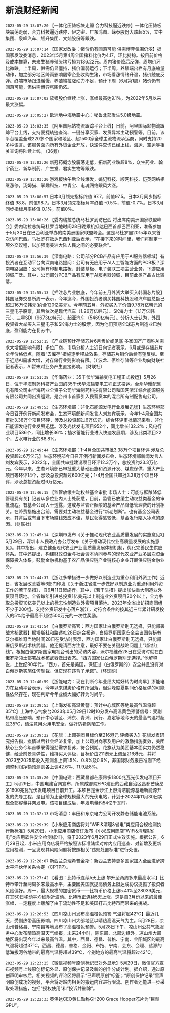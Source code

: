 # 新浪财经新闻
`2023-05-29 13:07:20` 【一体化压铸板块走弱 合力科技逼近跌停】一体化压铸板块震荡走弱，合力科技逼近跌停，伊之密、广东鸿图、嵘泰股份大跌超5%，立中集团、泉峰汽车、旭升集团、文灿股份等跟跌。

`2023-05-29 13:07:14` 【国家发改委：猪价仍有回落可能 供需博弈氛围仍浓】据国家发改委消息，2023年5月第4周全国猪料比价为4.17，环比持稳。按目前价格及成本推算，未来生猪养殖头均亏损为136.22元。周内猪价降后反弹，周均价环比微跌。上半周，供需仍显僵持，猪价偏弱运行；下半周，养殖端出栏有月底缩量动作，加之部分地区降雨影响屠宰企业收购生猪，市场看涨情绪升温，猪价触底反弹。终端市场跟进缓慢，养殖端拉涨动力不足，预计下周（6月第1周）猪价仍有回落可能，但供需博弈氛围仍浓。

`2023-05-29 13:07:02` 软银股价继续上涨，涨幅最高达9.1%，为2022年5月以来最大涨幅。

`2023-05-29 13:05:27` 欧洲地中海地震中心：秘鲁北部发生5.0级地震。

`2023-05-29 13:03:35` 【阿里国际站物流跟踪平台上线】日前，阿里国际站物流跟踪平台上线，支持便捷轨迹查询、一键分享买家、发货异常主动预警等。目前，该平台覆盖全球220多个国家和地区、超1500家全球主流物流承运商，同时支持20多种语言。该服务面向所有外贸企业开放，快递件查询已经上线，海运、空运等相关查询将陆续上线。（36氪）

`2023-05-29 13:03:26` 新冠药概念股震荡走低，拓新药业跌超8%，众生药业、翰宇药业、新华制药、广生堂、君实生物等跟跌。

`2023-05-29 13:03:20` 游戏板块午后全线爆发，姚记科技、顺网科技、恺英网络相继涨停，汤姆猫、掌趣科技、中青宝、电魂网络跟风大涨。

`2023-05-29 13:00:57` 日本3月领先指标终值 97.7，前值97.5。日本3月同步指标终值 98.8，前值98.7。日本3月领先指标月率终值 -0.5%，前值-0.7%。日本3月同步指标月率终值 0.1%，前值0%。

`2023-05-29 13:00:26` 【委内瑞拉总统马杜罗到访巴西 将出席南美洲国家联盟峰会】委内瑞拉总统马杜罗当地时间28日晚乘机抵达巴西首都巴西利亚，准备参加于5月30日在巴西利亚举办的南美洲国家联盟峰会。这是马杜罗自2015年以来首次访问巴西。马杜罗在抵达巴西利亚后表示，“在接下来的时间里，我们将制定一项外交议程，以加强南美洲大陆人民之间的必要联合”。

`2023-05-29 12:56:39` 【深南电路：公司部分PCB产品有应用于AI服务器领域】有投资者在互动平台向深南电路提问：公司有无应用于AI人工智能方面的PCB板？深南电路回应：公司拥有印制电路板、封装基板、电子装联三项主营业务，下游应用领域广泛。其中，公司部分PCB产品有应用于AI服务器领域，目前此类产品占比较低。

`2023-05-29 12:55:13` 【押注芯片业触底，今年前五月外资大举买入韩国芯片股】韩国证券交易所周一表示，今年迄今，外国投资者购买韩国科技股和汽车股总额已超过16万亿韩元(约合120亿美元)。今年前五月，外资买入了价值9.78万亿韩元的三星电子股票，其后依次是现代汽车（1.26万亿韩元）、SK海力士（1.1万亿韩元）、三星SDI（9673亿韩元）、起亚汽车（5469亿韩元）。分析人士认为，外国投资者大举买入三星电子和SK海力士的股票，因为他们预期全球芯片制造业已触底，盈利能力在复苏中。

`2023-05-29 12:52:15` 【产业链预计存储芯片6月售价或见底 多家国产厂商称AI需求大增但影响有限】多位厂商、市场分析人士近日向记者表示，6月或是存储芯片全年价格低点，随着“去库存”措施逐步释放效果，存储芯片销价后续有望反弹。至于近期AI需求大增，对存储行业则影响有限。江波龙、佰维存储等企业均向财联社记者表示，AI暂未对业务产生直接影响。（财联社）

`2023-05-29 12:51:38` 【华海药业：35千伏华海输变电工程正式投运】5月26日，位于华海制药科技产业园的35千伏华海输变电工程正式投运。台州华耀配售电有限公司由华海药业全资子公司华海制药科技有限公司和国网浙江综合能源服务有限公司共同出资组建，是台州市首家引入民营资本的混合所有制配售电公司。

`2023-05-29 12:49:53` 【生态环境部：非化石能源发电行业发展迅猛】生态环境部今日召开例行新闻发布会，生态环境部新闻发言人刘友宾表示，今年1-4月全国共审批3.38万个项目环评，涉及总投资超过6万亿元。综合环评审批情况来看，非化石能源发电行业发展迅猛。涉及光伏发电项目952个，同比增长132.2%；风电行业项目586个，同比增长36%；抽水蓄能行业进入快速发展期，涉及此类项目22个，占水电行业的88.8%。

`2023-05-29 12:49:44` 【生态环境部：1-4月全国共审批3.38万个项目环评 涉及总投资超过6万亿元】生态环境部今日召开例行新闻发布会，生态环境部新闻发言人刘友宾表示，2022年，全国共审批建设项目环评12.3万个，总投资约23.3万亿元。今年以来，生态环境部已审批重大基础设施和资源开发、煤炭保供、重大产业项目等环评14个，涉及总投资超过600亿元；1-4月全国共审批3.38万个项目环评，涉及总投资超过6万亿元。

`2023-05-29 12:46:15` 【监管放缓主动权益基金审批 市场人士：可能与酝酿降低管理费有关】记者从多位业内人士处获悉，目前，监管已放缓主动权益类基金的审批流程。有基金公司人士透露，这或与监管正酝酿的基金产品降低管理费的计划相关。在降费措施出台前，需要对主动权益基金进行“新老划断”。也有基金公司表示，其背后或有当下市场赚钱效应不佳，基民获得感较低，基金发行陷入冰点的原因。（财联社）

`2023-05-29 12:45:14` 【深圳市发布《关于推动现代农业高质量发展的实施意见》】5月29日，深圳市人民政府办公厅发布《关于推动现代农业高质量发展的实施意见》。其中指出，建立健全现代农业产业高质量发展体制机制，优化完善民生供应体系。其中还提出，构建财政资金与社会资本协同参与的现代农业产业多层次资金保障投入体系。鼓励金融机构基于农产品供应链产业链核心企业开展供应链金融业务。

`2023-05-29 12:44:37` 【浙江多举措进一步做好以制造业为重点利用外资工作】近日，省发展改革委等6部门印发《关于浙江省进一步做好以制造业为重点利用外资工作的若干举措》，自6月11日起施行。其中，《若干举措》提出加快重大制造业外资项目落地。全省每年引进总投资1亿美元以上制造业外资项目20个以上，全力争取总投资10亿美元以上的标志性制造业外资项目落地。2023年全省出访招商团组不少于200组。支持外资研发中心落户浙江，对符合条件的按其近三年累计研发投入的5%给予最高不超过500万元的一次性奖励。

`2023-05-29 12:41:54` 【白俄罗斯高官：西方国家让白俄罗斯别无选择，只能部署战术核武器】据塔斯社和路透社28日综合报道，白俄罗斯国家安全会议国务秘书沃尔福维奇当地时间28日在受访时表示，西方国家让白俄罗斯别无选择，只能部署俄罗斯战术核武器。他还提请西方注意，最好不要在关键战略问题上“越过红线”。根据白俄罗斯国家电视台刊出的采访内容，沃尔福维奇28日在受访时就在白俄罗斯领土部署战术核武器做出表态。“西方国家让白俄罗斯别无选择。”他解释说，上世纪90年代，“西方，首先是美国，保证过（白俄罗斯的）安全并且没有对白俄罗斯实施任何制裁，但它现在违背了承诺”。（环球网）

`2023-05-29 12:40:59` 【浙能电力：现在判断今年业绩大幅好转为时尚早】浙能电力在互动平台表示，今年以来煤炭价格有所回落，但迎峰度夏期间价格反弹的可能性依然存在，现在判断今年业绩大幅好转为时尚早。

`2023-05-29 12:39:53` 【上海发布高温黄警：预计中心城区等地最高气温将超35℃】上海中心气象台2023年05月29日12时10分发布高温黄色预警信号：受副热带高压影响，预计中心城区、浦东、青浦、闵行、嘉定等地今天的最高气温将超过35℃，请注意用火用电安全，做好防暑防晒工作。

`2023-05-29 12:39:22` 【花旗：上调美团目标价至216港元 评级买入】花旗发表研究报告指，疫情过后社会经济复常，加上公司对商家及用户的激励措施奏效，美团核心业务今年首季录得强劲需求复苏，符合预期。花旗认为美团基本面实力仍然稳健，经营前景具弹性，维持买入评级，目标价由211港元上调至216港元，并将2023至2025年收入预测各上调1.5%、0.8%及0.6%，非国际财务报告准则下经调整利润净额预测则各上调42.6%、11.9及8%。

`2023-05-29 12:35:20` 【中国电建：西藏昌都芒康昂多1800兆瓦光伏发电项目开工】5月29日，中国电建官网宣布，所属成都院EPC建设的西藏自治区昌都芒康昂多1800兆瓦光伏发电项目日前开工。本项目是金沙江上游清洁能源基地新能源开发的先导工程，是目前为止全球规模最大的光伏电站，计划于2024年11月30日实现全部容量并网发电。该项目建成后，年发电量约54亿千瓦时。

`2023-05-29 12:32:13` 市场消息：丰田和东京电力公司开发静态储能电池系统。

`2023-05-29 12:29:39` 【小米应用商店将对“WiFi&清理&省电”类应用合规检测执行新标准】5月29日，小米应用商店修订发布《小米应用商店“WiFi&清理&省电”类应用软件安全检测标准》，将于2023年6月29日正式生效实施。根据公告，6月29日起，小米应用商店将严格按照该标准陆续对库内应用巡查、对新增及更新应用检测，一旦发现其风险问题将按照相关“违规处置标准”进行处置。

`2023-05-29 12:28:07` 新西兰总理希普金斯：新西兰支持更多国家加入全面进步跨太平洋伙伴关系协定（CPTPP）。

`2023-05-29 12:27:42` 【看图：比特币连续5天上涨 攀升至两周多来最高水平】比特币攀升至两周多来最高水平，主要因美国就提高债务上限达成协议提振了投资者风险偏好。周一，最大规模的加密货币——比特币价格上涨5.41%至28039美元，在其50日移动平均线附近波动。比特币正连续5天上涨，这是自3月份以来的最佳涨幅，一定程度上缓解了由于流动性不足和美国打击比特币而带来的挑战。

`2023-05-29 12:26:53` 【四川凉山州发布高温橙色预警 气温将超42℃】最近几天，受副热带高压影响，四川凉山州大部地区以晴热高温天气为主。5月28日，凉山州普格县、宁南县等地发布了高温橙色预警。5月28日下午，凉山州公共气象服务中心发布晴热高温天气续报，未来24小时，除东部、北部边缘外，凉山州大部地区将出现今年以来最高气温。其中，西昌、德昌、普格、宁南、金阳城区的最高气温将超过37℃，西昌、德昌、普格、金阳、布拖、宁南、会东、会理、盐源的低海拔河谷地带的最高气温将超过39℃，个别地方的最高气温将超过42℃。

`2023-05-29 12:23:25` 【微信视频号原创标记已对外显示】5月29日，微信官方宣布视频号上线原创标记外显、原创保护记录及新的创作分成计划。据介绍，通过原创声明审核后，相关视频的评论区将展示“已声明原创”标签；“原创保护记录”里声明原创成功的视频，平台将对站内相关的搬运内容进行限流。创作者还能进一步采取处理措施，包括“授权使用”和“投诉并删除”。

`2023-05-29 12:22:33` 英伟达CEO黄仁勋称GH200 Grace Hopper芯片为“巨型GPU”。

